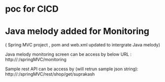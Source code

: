 # poc for CICD
# Java melody added for Monitoring 
( Spring MVC project , pom and web.xml updated to intergrate Java melody)

Java melody monitoring screen can be access by below URL :
http://<host>:<port>/springMVC/monitoring

Sample rest API can be access by (will retrun sample json string):
http://<host>:<port>/springMVC/rest/shop/get/suprakash

